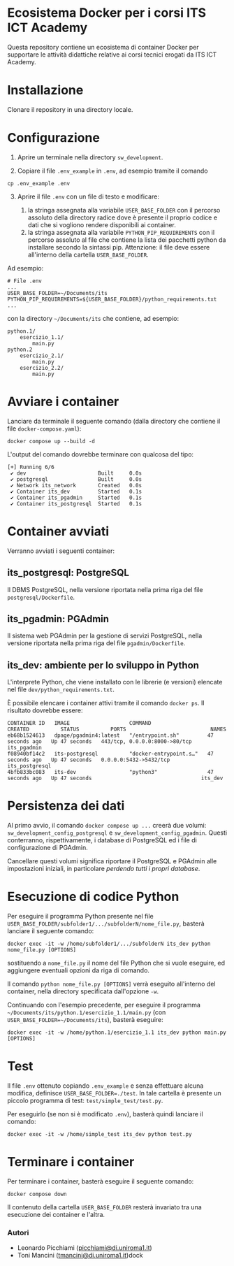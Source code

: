 # Ecosistema Docker per i corsi ITS ICT Academy #

Questa repository contiene un ecosistema di container Docker per supportare le attività didattiche relative ai corsi tecnici erogati da ITS ICT Academy.


# Installazione #

Clonare il repository in una directory locale.

# Configurazione #

1. Aprire un terminale nella directory `sw_development`.

2. Copiare il file `.env_example` in `.env`, ad esempio tramite il comando

```
cp .env_example .env
```

3. Aprire il file `.env` con un file di testo e modificare: 

   1. la stringa assegnata alla variabile `USER_BASE_FOLDER` con il percorso assoluto della directory radice dove è presente il proprio codice e dati che si vogliono rendere disponibili ai container.
   2. la stringa assegnata alla variabile `PYTHON_PIP_REQUIREMENTS` con il percorso assoluto al file che contiene la lista dei pacchetti python da installare secondo la sintassi pip. Attenzione: il file deve essere all'interno della cartella `USER_BASE_FOLDER`.

Ad esempio:

```
# File .env
...
USER_BASE_FOLDER=~/Documents/its
PYTHON_PIP_REQUIREMENTS=${USER_BASE_FOLDER}/python_requirements.txt 
...
```

con la directory `~/Documents/its` che contiene, ad esempio:

```
python.1/
	esercizio_1.1/
		main.py
python.2
	esercizio_2.1/
		main.py
	esercizio_2.2/
		main.py
```


# Avviare i container #
Lanciare da terminale il seguente comando (dalla directory che contiene il file `docker-compose.yaml`):

```
docker compose up --build -d
```

L'output del comando dovrebbe terminare con qualcosa del tipo:

```
[+] Running 6/6
 ✔ dev                       Built     0.0s 
 ✔ postgresql                Built     0.0s 
 ✔ Network its_network       Created   0.0s 
 ✔ Container its_dev         Started   0.1s 
 ✔ Container its_pgadmin     Started   0.1s 
 ✔ Container its_postgresql  Started   0.1s 
```

# Container avviati #

Verranno avviati i seguenti container:

## its_postgresql: PostgreSQL ##
Il DBMS PostgreSQL, nella versione riportata nella prima riga del file `postgresql/Dockerfile`.

## its_pgadmin: PGAdmin ##
Il sistema web PGAdmin per la gestione di servizi PostgreSQL, nella versione riportata nella prima riga del file `pgadmin/Dockerfile`.

## its_dev: ambiente per lo sviluppo in Python ## 
L'interprete Python, che viene installato con le librerie (e versioni) elencate nel file `dev/python_requirements.txt`.


È possibile elencare i container attivi tramite il comando `docker ps`. Il risultato dovrebbe essere:

```
CONTAINER ID   IMAGE                   COMMAND                  CREATED          STATUS          PORTS                           NAMES
eb68b1524613   dpage/pgadmin4:latest   "/entrypoint.sh"         47 seconds ago   Up 47 seconds   443/tcp, 0.0.0.0:8000->80/tcp   its_pgadmin
f08940bf14c2   its-postgresql          "docker-entrypoint.s…"   47 seconds ago   Up 47 seconds   0.0.0.0:5432->5432/tcp          its_postgresql
4bfb833bc083   its-dev                 "python3"                47 seconds ago   Up 47 seconds                                   its_dev
```

# Persistenza dei dati #

Al primo avvio, il comando `docker compose up ...` creerà due volumi: `sw_development_config_postgresql` e `sw_development_config_pgadmin`. Questi conterranno, rispettivamente, i database di PostgreSQL ed i file di configurazione di PGAdmin. 

Cancellare questi volumi significa riportare il PostgreSQL e PGAdmin alle impostazioni iniziali, in particolare *perdendo tutti i propri database*.


# Esecuzione di codice Python #

Per eseguire il programma Python presente nel file `USER_BASE_FOLDER/subfolder1/.../subfolderN/nome_file.py`, basterà lanciare il seguente comando:

```
docker exec -it -w /home/subfolder1/.../subfolderN its_dev python nome_file.py [OPTIONS]
```

sostituendo a `nome_file.py` il nome del file Python che si vuole eseguire, ed aggiungere eventuali opzioni da riga di comando.

Il comando `python nome_file.py [OPTIONS]` verrà eseguito all'interno del container, nella directory specificata dall'opzione `-w`.

Continuando con l'esempio precedente, per eseguire il programma `~/Documents/its/python.1/esercizio_1.1/main.py` (con `USER_BASE_FOLDER=~/Documents/its`), basterà eseguire:

```
docker exec -it -w /home/python.1/esercizio_1.1 its_dev python main.py [OPTIONS]
```

# Test #

Il file `.env` ottenuto copiando `.env_example` e senza effettuare alcuna modifica, definisce `USER_BASE_FOLDER=./test`. 
In tale cartella è presente un piccolo programma di test: `test/simple_test/test.py`.

Per eseguirlo (se non si è modificato `.env`), basterà quindi lanciare il comando:

```
docker exec -it -w /home/simple_test its_dev python test.py
```

# Terminare i container #

Per terminare i container, basterà eseguire il seguente comando:

```
docker compose down
```

Il contenuto della cartella `USER_BASE_FOLDER` resterà invariato tra una esecuzione dei container e l'altra.


### Autori ###

* Leonardo Picchiami ([picchiami@di.uniroma1.it](picchiami@di.uniroma1.it))
* Toni Mancini ([tmancini@di.uniroma1.it](tmancini@di.uniroma1.it))dock
